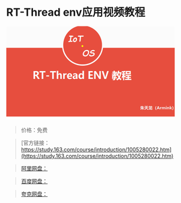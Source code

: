 # RT-Thread env应用视频教程

![img](../../../assets/study163/free/9c600da5-edc8-4fdb-9a09-22dde5ca99a6.png)

> 价格：免费

> [官方链接：https://study.163.com/course/introduction/1005280022.htm](https://study.163.com/course/introduction/1005280022.htm)

> [阿里网盘：]()

> [百度网盘：]()

> [夸克网盘：]()

